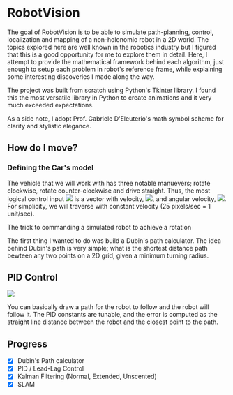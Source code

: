 # RobotVision

The goal of RobotVision is to be able to simulate path-planning, control, localization and mapping of a non-holonomic robot in a 2D world. The topics explored here are well known in the robotics industry but I figured that this is a good opportunity for me to explore them in detail. Here, I attempt to provide the mathematical framework behind each algorithm, just enough to setup each problem in robot's reference frame, while explaining some interesting discoveries I made along the way.

The project was built from scratch using Python's Tkinter library. I found this the most versatile library in Python to create animations and it very much exceeded expectations.

As a side note, I adopt Prof. Gabriele D'Eleuterio's math symbol scheme for clarity and stylistic elegance.

## How do I move?

### Defining the Car's model
The vehicle that we will work with has three notable manuevers; rotate clockwise, rotate counter-clockwise and drive straight. Thus, the most logical control input <img src="https://latex.codecogs.com/gif.latex?u=\begin{bmatrix}%20v%20\\%20\omega%20\end{bmatrix}" />  is a vector with velocity, <img src="https://latex.codecogs.com/gif.latex?v" />, and angular velocity, <img src="https://latex.codecogs.com/gif.latex?\omega" />. For simplicity, we will traverse with constant velocity (25 pixels/sec = 1 unit/sec).

The trick to commanding a simulated robot to achieve a rotation

The first thing I wanted to do was build a Dubin's path calculator. The idea behind Dubin's path is very simple; what is the shortest distance path bewteen any two points on a 2D grid, given a minimum turning radius.

## PID Control
![](images/pid_ctrl_demo.gif)

You can basically draw a path for the robot to follow and the robot will follow it. The PID constants are tunable, and the  error is computed as the straight line distance between the robot and the closest point to the path.

## Progress
- [x] Dubin's Path calculator
- [x] PID / Lead-Lag Control
- [x] Kalman Filtering (Normal, Extended, Unscented)
- [x] SLAM

